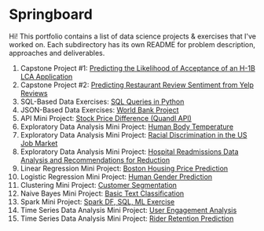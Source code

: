 # Springboard

Hi! This portfolio contains a list of data science projects & exercises that I've worked on.
Each subdirectory has its own README for problem description, approaches and deliverables.

1. Capstone Project #1: [Predicting the Likelihood of Acceptance of an H-1B LCA Application](https://github.com/sopaturi/Springboard/tree/master/Capstone%20Project%20%231:%20Predicting%20H-1B%20LCA%20Application%20Outcomes)
2. Capstone Project #2: [Predicting Restaurant Review Sentiment from Yelp Reviews](https://github.com/sopaturi/Springboard/tree/master/Capstone%20%232:%20Yelp%20Ratings)
3. SQL-Based Data Exercises: [SQL Queries in Python](https://github.com/sopaturi/Springboard/tree/master/SQL)
4. JSON-Based Data Exercises: [World Bank Project](https://github.com/sopaturi/Springboard/tree/master/JSON%20Based%20Data%20Exercise)
5. API Mini Project: [Stock Price Difference (Quandl API)](https://github.com/sopaturi/Springboard/tree/master/API%20Mini-Project)
6. Exploratory Data Analysis Mini Project: [Human Body Temperature](https://github.com/sopaturi/Springboard/tree/master/Statistics%20Projects/Human%20Body%20Temperature)
7. Exploratory Data Analysis Mini Project: [Racial Discrimination in the US Job Market](https://github.com/sopaturi/Springboard/tree/master/Statistics%20Projects/US%20Job%20Market%20Discrimination)
8. Exploratory Data Analysis Mini Project: [Hospital Readmissions Data Analysis and Recommendations for Reduction](https://github.com/sopaturi/Springboard/tree/master/Statistics%20Projects/Hospital%20Readmission%20Rates)
9. Linear Regression Mini Project: [Boston Housing Price Prediction](https://github.com/sopaturi/Springboard/tree/master/Machine%20Learning%20Projects/Boston%20Housing%20Price%20Prediction)
10. Logistic Regression Mini Project: [Human Gender Prediction](https://github.com/sopaturi/Springboard/tree/master/Machine%20Learning%20Projects/Human%20Gender%20Prediction%20with%20Heights%20and%20Weights)
11. Clustering Mini Project: [Customer Segmentation](https://github.com/sopaturi/Springboard/tree/master/Machine%20Learning%20Projects/Customer%20Segmentation)
12. Naive Bayes Mini Project: [Basic Text Classification](https://github.com/sopaturi/Springboard/tree/master/Machine%20Learning%20Projects/Basic%20Text%20Classification)
13. Spark Mini Project: [Spark DF, SQL, ML Exercise](https://github.com/sopaturi/Springboard/tree/master/Spark)
14. Time Series Data Analysis Mini Project: [User Engagement Analysis](https://github.com/sopaturi/Springboard/tree/master/Time%20Series%20Data%20Analysis%20Mini%20Projects/User%20Engagement%20Data%20Analysis)
15. Time Series Data Analysis Mini Project: [Rider Retention Prediction](https://github.com/sopaturi/Springboard/tree/master/Time%20Series%20Data%20Analysis%20Mini%20Projects/Rider%20Retention%20Prediction)
